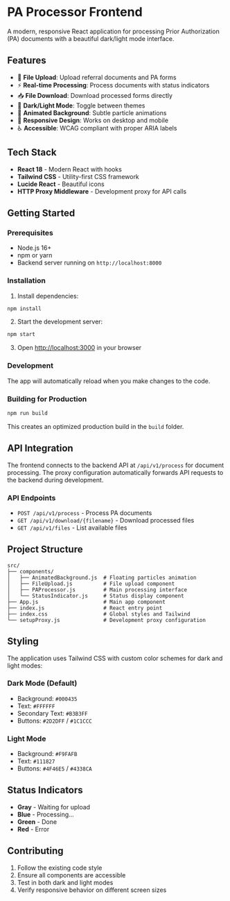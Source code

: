 # PA Processor Frontend

A modern, responsive React application for processing Prior Authorization (PA) documents with a beautiful dark/light mode interface.

## Features

- 📁 **File Upload**: Upload referral documents and PA forms
- ⚡ **Real-time Processing**: Process documents with status indicators
- 📥 **File Download**: Download processed forms directly
- 🌙 **Dark/Light Mode**: Toggle between themes
- 🎨 **Animated Background**: Subtle particle animations
- 📱 **Responsive Design**: Works on desktop and mobile
- ♿ **Accessible**: WCAG compliant with proper ARIA labels

## Tech Stack

- **React 18** - Modern React with hooks
- **Tailwind CSS** - Utility-first CSS framework
- **Lucide React** - Beautiful icons
- **HTTP Proxy Middleware** - Development proxy for API calls

## Getting Started

### Prerequisites

- Node.js 16+ 
- npm or yarn
- Backend server running on `http://localhost:8000`

### Installation

1. Install dependencies:
```bash
npm install
```

2. Start the development server:
```bash
npm start
```

3. Open [http://localhost:3000](http://localhost:3000) in your browser

### Development

The app will automatically reload when you make changes to the code.

### Building for Production

```bash
npm run build
```

This creates an optimized production build in the `build` folder.

## API Integration

The frontend connects to the backend API at `/api/v1/process` for document processing. The proxy configuration automatically forwards API requests to the backend during development.

### API Endpoints

- `POST /api/v1/process` - Process PA documents
- `GET /api/v1/download/{filename}` - Download processed files
- `GET /api/v1/files` - List available files

## Project Structure

```
src/
├── components/
│   ├── AnimatedBackground.js  # Floating particles animation
│   ├── FileUpload.js          # File upload component
│   ├── PAProcessor.js         # Main processing interface
│   └── StatusIndicator.js     # Status display component
├── App.js                     # Main app component
├── index.js                   # React entry point
├── index.css                  # Global styles and Tailwind
└── setupProxy.js              # Development proxy configuration
```

## Styling

The application uses Tailwind CSS with custom color schemes for dark and light modes:

### Dark Mode (Default)
- Background: `#000435`
- Text: `#FFFFFF`
- Secondary Text: `#B3B3FF`
- Buttons: `#2D2DFF` / `#1C1CCC`

### Light Mode
- Background: `#F9FAFB`
- Text: `#111827`
- Buttons: `#4F46E5` / `#4338CA`

## Status Indicators

- **Gray** - Waiting for upload
- **Blue** - Processing...
- **Green** - Done
- **Red** - Error

## Contributing

1. Follow the existing code style
2. Ensure all components are accessible
3. Test in both dark and light modes
4. Verify responsive behavior on different screen sizes 